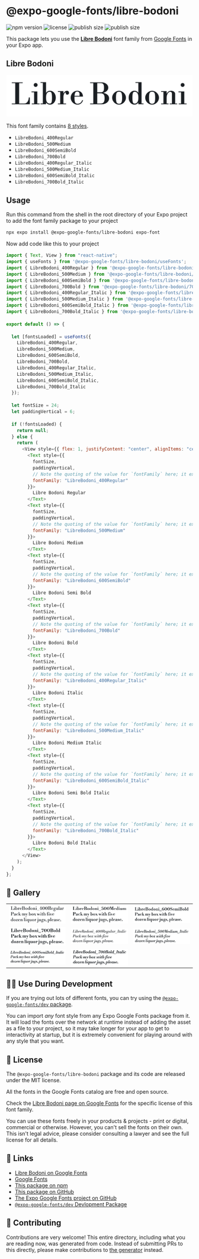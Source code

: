 # @expo-google-fonts/libre-bodoni

![npm version](https://flat.badgen.net/npm/v/@expo-google-fonts/libre-bodoni)
![license](https://flat.badgen.net/github/license/expo/google-fonts)
![publish size](https://flat.badgen.net/packagephobia/install/@expo-google-fonts/libre-bodoni)
![publish size](https://flat.badgen.net/packagephobia/publish/@expo-google-fonts/libre-bodoni)

This package lets you use the [**Libre Bodoni**](https://fonts.google.com/specimen/Libre+Bodoni) font family from [Google Fonts](https://fonts.google.com/) in your Expo app.

## Libre Bodoni

![Libre Bodoni](./font-family.png)

This font family contains [8 styles](#-gallery).

- `LibreBodoni_400Regular`
- `LibreBodoni_500Medium`
- `LibreBodoni_600SemiBold`
- `LibreBodoni_700Bold`
- `LibreBodoni_400Regular_Italic`
- `LibreBodoni_500Medium_Italic`
- `LibreBodoni_600SemiBold_Italic`
- `LibreBodoni_700Bold_Italic`

## Usage

Run this command from the shell in the root directory of your Expo project to add the font family package to your project

```sh
npx expo install @expo-google-fonts/libre-bodoni expo-font
```

Now add code like this to your project

```js
import { Text, View } from "react-native";
import { useFonts } from '@expo-google-fonts/libre-bodoni/useFonts';
import { LibreBodoni_400Regular } from '@expo-google-fonts/libre-bodoni/400Regular';
import { LibreBodoni_500Medium } from '@expo-google-fonts/libre-bodoni/500Medium';
import { LibreBodoni_600SemiBold } from '@expo-google-fonts/libre-bodoni/600SemiBold';
import { LibreBodoni_700Bold } from '@expo-google-fonts/libre-bodoni/700Bold';
import { LibreBodoni_400Regular_Italic } from '@expo-google-fonts/libre-bodoni/400Regular_Italic';
import { LibreBodoni_500Medium_Italic } from '@expo-google-fonts/libre-bodoni/500Medium_Italic';
import { LibreBodoni_600SemiBold_Italic } from '@expo-google-fonts/libre-bodoni/600SemiBold_Italic';
import { LibreBodoni_700Bold_Italic } from '@expo-google-fonts/libre-bodoni/700Bold_Italic';

export default () => {

  let [fontsLoaded] = useFonts({
    LibreBodoni_400Regular, 
    LibreBodoni_500Medium, 
    LibreBodoni_600SemiBold, 
    LibreBodoni_700Bold, 
    LibreBodoni_400Regular_Italic, 
    LibreBodoni_500Medium_Italic, 
    LibreBodoni_600SemiBold_Italic, 
    LibreBodoni_700Bold_Italic
  });

  let fontSize = 24;
  let paddingVertical = 6;

  if (!fontsLoaded) {
    return null;
  } else {
    return (
      <View style={{ flex: 1, justifyContent: "center", alignItems: "center" }}>
        <Text style={{
          fontSize,
          paddingVertical,
          // Note the quoting of the value for `fontFamily` here; it expects a string!
          fontFamily: "LibreBodoni_400Regular"
        }}>
          Libre Bodoni Regular
        </Text>
        <Text style={{
          fontSize,
          paddingVertical,
          // Note the quoting of the value for `fontFamily` here; it expects a string!
          fontFamily: "LibreBodoni_500Medium"
        }}>
          Libre Bodoni Medium
        </Text>
        <Text style={{
          fontSize,
          paddingVertical,
          // Note the quoting of the value for `fontFamily` here; it expects a string!
          fontFamily: "LibreBodoni_600SemiBold"
        }}>
          Libre Bodoni Semi Bold
        </Text>
        <Text style={{
          fontSize,
          paddingVertical,
          // Note the quoting of the value for `fontFamily` here; it expects a string!
          fontFamily: "LibreBodoni_700Bold"
        }}>
          Libre Bodoni Bold
        </Text>
        <Text style={{
          fontSize,
          paddingVertical,
          // Note the quoting of the value for `fontFamily` here; it expects a string!
          fontFamily: "LibreBodoni_400Regular_Italic"
        }}>
          Libre Bodoni Italic
        </Text>
        <Text style={{
          fontSize,
          paddingVertical,
          // Note the quoting of the value for `fontFamily` here; it expects a string!
          fontFamily: "LibreBodoni_500Medium_Italic"
        }}>
          Libre Bodoni Medium Italic
        </Text>
        <Text style={{
          fontSize,
          paddingVertical,
          // Note the quoting of the value for `fontFamily` here; it expects a string!
          fontFamily: "LibreBodoni_600SemiBold_Italic"
        }}>
          Libre Bodoni Semi Bold Italic
        </Text>
        <Text style={{
          fontSize,
          paddingVertical,
          // Note the quoting of the value for `fontFamily` here; it expects a string!
          fontFamily: "LibreBodoni_700Bold_Italic"
        }}>
          Libre Bodoni Bold Italic
        </Text>
      </View>
    );
  }
};
```

## 🔡 Gallery


||||
|-|-|-|
|![LibreBodoni_400Regular](./400Regular/LibreBodoni_400Regular.ttf.png)|![LibreBodoni_500Medium](./500Medium/LibreBodoni_500Medium.ttf.png)|![LibreBodoni_600SemiBold](./600SemiBold/LibreBodoni_600SemiBold.ttf.png)||
|![LibreBodoni_700Bold](./700Bold/LibreBodoni_700Bold.ttf.png)|![LibreBodoni_400Regular_Italic](./400Regular_Italic/LibreBodoni_400Regular_Italic.ttf.png)|![LibreBodoni_500Medium_Italic](./500Medium_Italic/LibreBodoni_500Medium_Italic.ttf.png)||
|![LibreBodoni_600SemiBold_Italic](./600SemiBold_Italic/LibreBodoni_600SemiBold_Italic.ttf.png)|![LibreBodoni_700Bold_Italic](./700Bold_Italic/LibreBodoni_700Bold_Italic.ttf.png)|||


## 👩‍💻 Use During Development

If you are trying out lots of different fonts, you can try using the [`@expo-google-fonts/dev` package](https://github.com/expo/google-fonts/tree/master/font-packages/dev#readme).

You can import _any_ font style from any Expo Google Fonts package from it. It will load the fonts over the network at runtime instead of adding the asset as a file to your project, so it may take longer for your app to get to interactivity at startup, but it is extremely convenient for playing around with any style that you want.


## 📖 License

The `@expo-google-fonts/libre-bodoni` package and its code are released under the MIT license.

All the fonts in the Google Fonts catalog are free and open source.

Check the [Libre Bodoni page on Google Fonts](https://fonts.google.com/specimen/Libre+Bodoni) for the specific license of this font family.

You can use these fonts freely in your products & projects - print or digital, commercial or otherwise. However, you can't sell the fonts on their own. This isn't legal advice, please consider consulting a lawyer and see the full license for all details.

## 🔗 Links

- [Libre Bodoni on Google Fonts](https://fonts.google.com/specimen/Libre+Bodoni)
- [Google Fonts](https://fonts.google.com/)
- [This package on npm](https://www.npmjs.com/package/@expo-google-fonts/libre-bodoni)
- [This package on GitHub](https://github.com/expo/google-fonts/tree/master/font-packages/libre-bodoni)
- [The Expo Google Fonts project on GitHub](https://github.com/expo/google-fonts)
- [`@expo-google-fonts/dev` Devlopment Package](https://github.com/expo/google-fonts/tree/master/font-packages/dev)

## 🤝 Contributing

Contributions are very welcome! This entire directory, including what you are reading now, was generated from code. Instead of submitting PRs to this directly, please make contributions to [the generator](https://github.com/expo/google-fonts/tree/master/packages/generator) instead.
